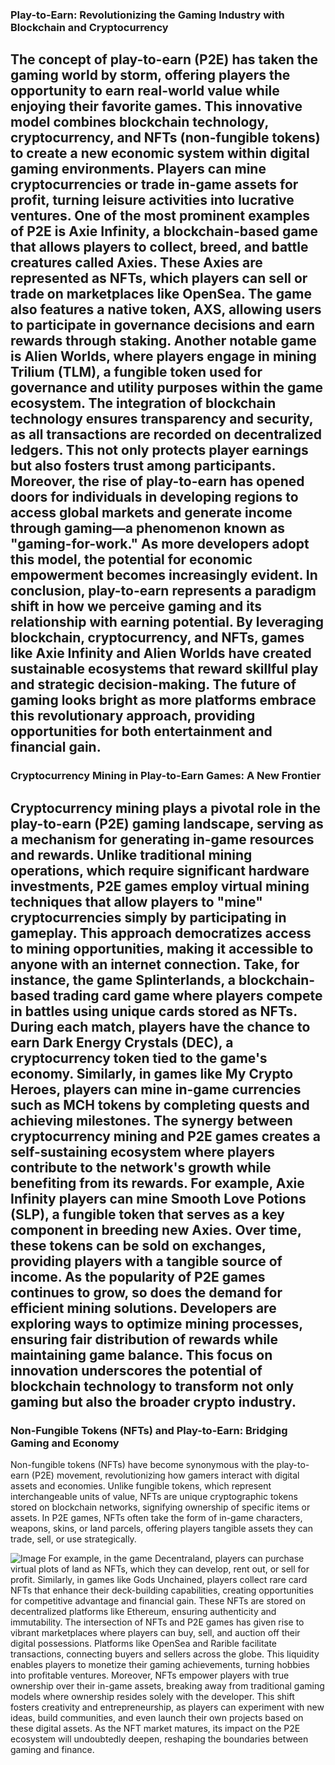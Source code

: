 ### Play-to-Earn: Revolutionizing the Gaming Industry with Blockchain and Cryptocurrency
The concept of play-to-earn (P2E) has taken the gaming world by storm, offering players the opportunity to earn real-world value while enjoying their favorite games. This innovative model combines blockchain technology, cryptocurrency, and NFTs (non-fungible tokens) to create a new economic system within digital gaming environments. Players can mine cryptocurrencies or trade in-game assets for profit, turning leisure activities into lucrative ventures.
One of the most prominent examples of P2E is Axie Infinity, a blockchain-based game that allows players to collect, breed, and battle creatures called Axies. These Axies are represented as NFTs, which players can sell or trade on marketplaces like OpenSea. The game also features a native token, AXS, allowing users to participate in governance decisions and earn rewards through staking. Another notable game is Alien Worlds, where players engage in mining Trilium (TLM), a fungible token used for governance and utility purposes within the game ecosystem.
The integration of blockchain technology ensures transparency and security, as all transactions are recorded on decentralized ledgers. This not only protects player earnings but also fosters trust among participants. Moreover, the rise of play-to-earn has opened doors for individuals in developing regions to access global markets and generate income through gaming—a phenomenon known as "gaming-for-work." As more developers adopt this model, the potential for economic empowerment becomes increasingly evident.
In conclusion, play-to-earn represents a paradigm shift in how we perceive gaming and its relationship with earning potential. By leveraging blockchain, cryptocurrency, and NFTs, games like Axie Infinity and Alien Worlds have created sustainable ecosystems that reward skillful play and strategic decision-making. The future of gaming looks bright as more platforms embrace this revolutionary approach, providing opportunities for both entertainment and financial gain.
---
### Cryptocurrency Mining in Play-to-Earn Games: A New Frontier
Cryptocurrency mining plays a pivotal role in the play-to-earn (P2E) gaming landscape, serving as a mechanism for generating in-game resources and rewards. Unlike traditional mining operations, which require significant hardware investments, P2E games employ virtual mining techniques that allow players to "mine" cryptocurrencies simply by participating in gameplay. This approach democratizes access to mining opportunities, making it accessible to anyone with an internet connection.
Take, for instance, the game Splinterlands, a blockchain-based trading card game where players compete in battles using unique cards stored as NFTs. During each match, players have the chance to earn Dark Energy Crystals (DEC), a cryptocurrency token tied to the game's economy. Similarly, in games like My Crypto Heroes, players can mine in-game currencies such as MCH tokens by completing quests and achieving milestones.
The synergy between cryptocurrency mining and P2E games creates a self-sustaining ecosystem where players contribute to the network's growth while benefiting from its rewards. For example, Axie Infinity players can mine Smooth Love Potions (SLP), a fungible token that serves as a key component in breeding new Axies. Over time, these tokens can be sold on exchanges, providing players with a tangible source of income.
As the popularity of P2E games continues to grow, so does the demand for efficient mining solutions. Developers are exploring ways to optimize mining processes, ensuring fair distribution of rewards while maintaining game balance. This focus on innovation underscores the potential of blockchain technology to transform not only gaming but also the broader crypto industry.
---
### Non-Fungible Tokens (NFTs) and Play-to-Earn: Bridging Gaming and Economy
Non-fungible tokens (NFTs) have become synonymous with the play-to-earn (P2E) movement, revolutionizing how gamers interact with digital assets and economies. Unlike fungible tokens, which represent interchangeable units of value, NFTs are unique cryptographic tokens stored on blockchain networks, signifying ownership of specific items or assets. In P2E games, NFTs often take the form of in-game characters, weapons, skins, or land parcels, offering players tangible assets they can trade, sell, or use strategically.

![Image](https://github.com/user-attachments/assets/d7419ec9-dc67-403f-bf28-8faea5f1f74f)
For example, in the game Decentraland, players can purchase virtual plots of land as NFTs, which they can develop, rent out, or sell for profit. Similarly, in games like Gods Unchained, players collect rare card NFTs that enhance their deck-building capabilities, creating opportunities for competitive advantage and financial gain. These NFTs are stored on decentralized platforms like Ethereum, ensuring authenticity and immutability.
The intersection of NFTs and P2E games has given rise to vibrant marketplaces where players can buy, sell, and auction off their digital possessions. Platforms like OpenSea and Rarible facilitate transactions, connecting buyers and sellers across the globe. This liquidity enables players to monetize their gaming achievements, turning hobbies into profitable ventures.
Moreover, NFTs empower players with true ownership over their in-game assets, breaking away from traditional gaming models where ownership resides solely with the developer. This shift fosters creativity and entrepreneurship, as players can experiment with new ideas, build communities, and even launch their own projects based on these digital assets. As the NFT market matures, its impact on the P2E ecosystem will undoubtedly deepen, reshaping the boundaries between gaming and finance.
